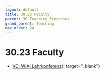 ```yaml
---
layout: default
title: 30.23 Faculty
parent: 30 Teaching Processes
grand_parent: Teaching
nav_order: 24
---
```


# 30.23 Faculty

- [VC: WIAI Lehrkonferenz](https://vc.uni-bamberg.de/course/view.php?id=24064#section-0){: target="_blank"}
